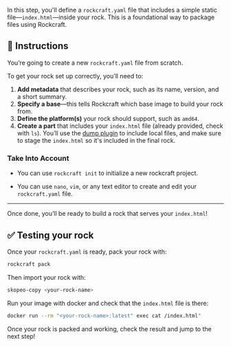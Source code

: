 In this step, you'll define a `rockcraft.yaml` file that includes a simple static file—`index.html`—inside your rock. This is a foundational way to package files using Rockcraft.

## 📝 Instructions

You’re going to create a new `rockcraft.yaml` file from scratch.

To get your rock set up correctly, you’ll need to:

1. **Add metadata** that describes your rock, such as its name, version, and a short summary.
2. **Specify a base**—this tells Rockcraft which base image to build your rock from.
3. **Define the platform(s)** your rock should support, such as `amd64`.
4. **Create a part** that includes your `index.html` file (already provided, check with `ls`). You’ll use the [dump plugin](https://documentation.ubuntu.com/rockcraft/en/latest/common/craft-parts/reference/plugins/dump_plugin/) to include local files, and make sure to stage the `index.html` so it's included in the final rock.


### Take Into Account

* You can use `rockcraft init` to initialize a new rockcraft project.

* You can use `nano`, `vim`, or any text editor to create and edit your `rockcraft.yaml` file.

--- 

Once done, you’ll be ready to build a rock that serves your `index.html`!


## ✅ Testing your rock

Once your `rockcraft.yaml` is ready, pack your rock with:

```bash
rockcraft pack
```

Then import your rock with:

```bash
skopeo-copy <your-rock-name>
```

Run your image with docker and check that the `index.html` file is there:

```bash
docker run --rm "<your-rock-name>:latest" exec cat /index.html"
```

Once your rock is packed and working, check the result and jump to the next step!

